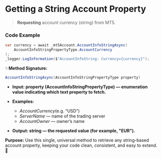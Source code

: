 # Getting a String Account Property

> **Requesting** account currency (string) from MT5.

### Code Example

```csharp
var currency = await _mt5Account.AccountInfoStringAsync(
    AccountInfoStringPropertyType.AccountCurrency
);
_logger.LogInformation($"AccountInfoString: Currency={currency}");
```

✨**Method Signature:**
 ```csharp
AccountInfoStringAsync(AccountInfoStringPropertyType property)
 ```
* **Input: property (AccountInfoStringPropertyType) — enumeration value indicating which text property to fetch.**

* **Examples:**
   * _AccountCurrency_(e.g. “USD”)
   * _ServerName_ — name of the trading server
   * _AccountOwner_ — owner’s name

* **Output: string — the requested value (for example, "EUR").**

**Purpose:** Use this single, universal method to retrieve any string-based account property, keeping your code clean, consistent, and easy to extend. 🚀

